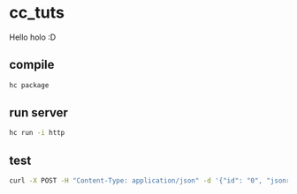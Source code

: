 # cc_tuts
Hello holo :D

## compile
```bash
hc package
```

## run server
```bash
hc run -i http
```

## test
```bash
curl -X POST -H "Content-Type: application/json" -d '{"id": "0", "jsonrpc": "2.0", "method": "call", "params": {"instance_id": "test-instance", "zome": "hello", "function": "hello_holo", "args": {"name": "Insert Your Name"} }}' http://127.0.0.1:8888 | jq
```
